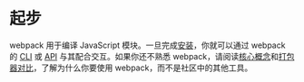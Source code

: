 # 起步

webpack 用于编译 JavaScript 模块。一旦完成[安装](/guides/installation.md)，你就可以通过 webpack 的 [CLI](/api/cli.md) 或 [API](/api/node.md) 与其配合交互。如果你还不熟悉 webpack，请阅读[核心概念](/concepts/README.md)和[打包器对比](/comparison/README.md)，了解为什么你要使用 webpack，而不是社区中的其他工具。
